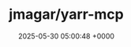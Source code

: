 ---
title: "jmagar/yarr-mcp"
link: "https://github.com/jmagar/yarr-mcp"
date: "2025-05-30 05:00:48 +0000"
description: ""
category: "github"
---